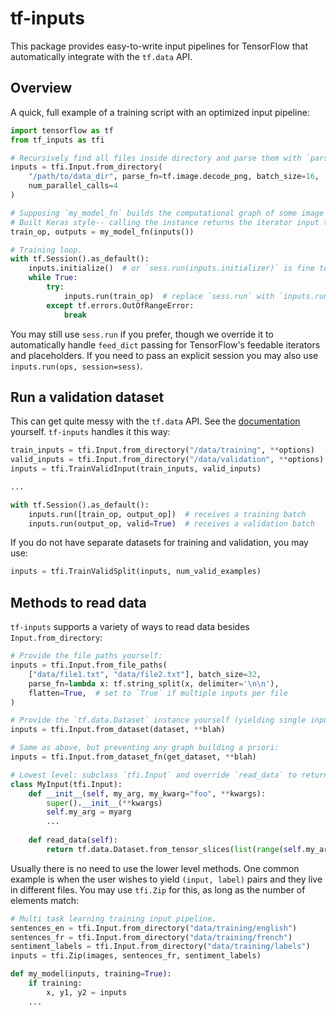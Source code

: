 # tf-inputs

This package provides easy-to-write input pipelines for TensorFlow that automatically
integrate with the `tf.data` API.

## Overview

A quick, full example of a training script with an optimized input pipeline:

```python
import tensorflow as tf
from tf_inputs as tfi

# Recursively find all files inside directory and parse them with `parse_fn`.
inputs = tfi.Input.from_directory(
    "/path/to/data_dir", parse_fn=tf.image.decode_png, batch_size=16,
    num_parallel_calls=4
)

# Supposing `my_model_fn` builds the computational graph of some image model.
# Built Keras style-- calling the instance returns the iterator input tensor.
train_op, outputs = my_model_fn(inputs())

# Training loop.
with tf.Session().as_default():
    inputs.initialize()  # or `sess.run(inputs.initializer)` is fine too
    while True:
        try:
            inputs.run(train_op)  # replace `sess.run` with `inputs.run`
        except tf.errors.OutOfRangeError:
            break
```

You may still use `sess.run` if you prefer, though we override it to automatically
handle `feed_dict` passing for TensorFlow's feedable iterators and placeholders. If you
need to pass an explicit session you may also use `inputs.run(ops, session=sess)`.

## Run a validation dataset

This can get quite messy with the `tf.data` API. See the
[documentation](https://www.tensorflow.org/guide/datasets#creating_an_iterator)
yourself. `tf-inputs` handles it this way:

```python
train_inputs = tfi.Input.from_directory("/data/training", **options)
valid_inputs = tfi.Input.from_directory("/data/validation", **options)
inputs = tfi.TrainValidInput(train_inputs, valid_inputs)

...

with tf.Session().as_default():
    inputs.run([train_op, output_op])  # receives a training batch
    inputs.run(output_op, valid=True)  # receives a validation batch
```

If you do not have separate datasets for training and validation, you may use:

```python
inputs = tfi.TrainValidSplit(inputs, num_valid_examples)
```

## Methods to read data

`tf-inputs` supports a variety of ways to read data besides `Input.from_directory`:

```python
# Provide the file paths yourself:
inputs = tfi.Input.from_file_paths(
    ["data/file1.txt", "data/file2.txt"], batch_size=32,
    parse_fn=lambda x: tf.string_split(x, delimiter='\n\n'),
    flatten=True,  # set to `True` if multiple inputs per file
)

# Provide the `tf.data.Dataset` instance yourself (yielding single input elements):
inputs = tfi.Input.from_dataset(dataset, **blah)

# Same as above, but preventing any graph building a priori:
inputs = tfi.Input.from_dataset_fn(get_dataset, **blah)

# Lowest level: subclass `tfi.Input` and override `read_data` to return the dataset:
class MyInput(tfi.Input):
    def __init__(self, my_arg, my_kwarg="foo", **kwargs):
        super().__init__(**kwargs)
        self.my_arg = myarg
        ...
    
    def read_data(self):
        return tf.data.Dataset.from_tensor_slices(list(range(self.my_arg)))
```

Usually there is no need to use the lower level methods. One common example is when the
user wishes to yield `(input, label)` pairs and they live in different files. You may
use `tfi.Zip` for this, as long as the number of elements match:

```python
# Multi task learning training input pipeline.
sentences_en = tfi.Input.from_directory("data/training/english")
sentences_fr = tfi.Input.from_directory("data/training/french")
sentiment_labels = tfi.Input.from_directory("data/training/labels")
inputs = tfi.Zip(images, sentences_fr, sentiment_labels)

def my_model(inputs, training=True):
    if training:
        x, y1, y2 = inputs
    ...
```
